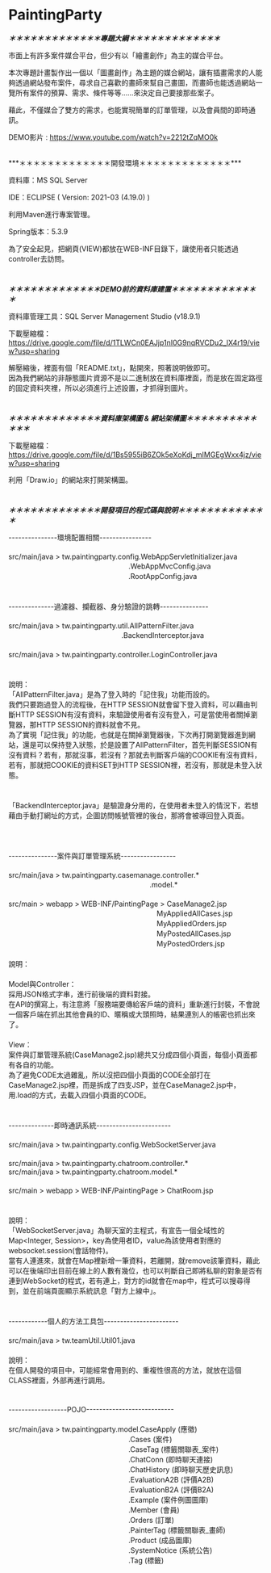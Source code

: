 # PaintingParty

***＊＊＊＊＊＊＊＊＊＊＊＊＊專題大綱＊＊＊＊＊＊＊＊＊＊＊＊＊***

市面上有許多案件媒合平台，但少有以「繪畫創作」為主的媒合平台。  

本次專題計畫製作出一個以「圖畫創作」為主題的媒合網站，讓有插畫需求的人能夠透過網站發布案件，尋求自己喜歡的畫師來幫自己畫圖，而畫師也能透過網站一覽所有案件的預算、需求、條件等等……來決定自己要接那些案子。  

藉此，不僅媒合了雙方的需求，也能實現簡單的訂單管理，以及會員間的即時通訊。  

DEMO影片 : https://www.youtube.com/watch?v=2212tZqMO0k

<br>
***＊＊＊＊＊＊＊＊＊＊＊＊＊開發環境＊＊＊＊＊＊＊＊＊＊＊＊＊***

資料庫：MS SQL Server

IDE：ECLIPSE ( Version: 2021-03 (4.19.0) )

利用Maven進行專案管理。

Spring版本：5.3.9

為了安全起見，把網頁(VIEW)都放在WEB-INF目錄下，讓使用者只能透過controller去訪問。  
　  
　  
***＊＊＊＊＊＊＊＊＊＊＊＊＊DEMO前的資料庫建置＊＊＊＊＊＊＊＊＊＊＊＊＊***

資料庫管理工具：SQL Server Management Studio (v18.9.1)

下載壓縮檔：  
https://drive.google.com/file/d/1TLWCn0EAJjp1nI0G9nqRVCDu2_lX4r19/view?usp=sharing

解壓縮後，裡面有個「README.txt」，點開來，照著說明做即可。  
因為我們網站的非靜態圖片資源不是以二進制放在資料庫裡面，而是放在固定路徑的固定資料夾裡，所以必須進行上述設置，才抓得到圖片。  
　  
　  
***＊＊＊＊＊＊＊＊＊＊＊＊＊資料庫架構圖 & 網站架構圖＊＊＊＊＊＊＊＊＊＊＊＊＊***

下載壓縮檔：  
https://drive.google.com/file/d/1Bs5955iB6ZOk5eXoKdj_mIMGEgWxx4jz/view?usp=sharing

利用「Draw.io」的網站來打開架構圖。  
　  
　  
***＊＊＊＊＊＊＊＊＊＊＊＊＊開發項目的程式碼與說明＊＊＊＊＊＊＊＊＊＊＊＊＊***

---------------環境配置相關----------------  
　  
src/main/java > tw.paintingparty.config.WebAppServletInitializer.java  
　　　　　　　　　　　　　　　　　.WebAppMvcConfig.java  
　　　　　　　　　　　　　　　　　.RootAppConfig.java  
　  
　  
--------------過濾器、攔截器、身分驗證的跳轉---------------  
　  
src/main/java > tw.paintingparty.util.AllPatternFilter.java  
　　　　　　　　　　　　　　　　.BackendInterceptor.java  
　  
src/main/java > tw.paintingparty.controller.LoginController.java  
　  
　  
說明：  
「AllPatternFilter.java」是為了登入時的「記住我」功能而設的。  
我們只要跑過登入的流程後，在HTTP SESSION就會留下登入資料，可以藉由判斷HTTP SESSION有沒有資料，來驗證使用者有沒有登入，可是當使用者關掉瀏覽器，那HTTP SESSION的資料就會不見。  
為了實現「記住我」的功能，也就是在關掉瀏覽器後，下次再打開瀏覽器進到網站，還是可以保持登入狀態，於是設置了AllPatternFilter，首先判斷SESSION有沒有資料？若有，那就沒事，若沒有？那就去判斷客戶端的COOKIE有沒有資料，若有，那就把COOKIE的資料SET到HTTP SESSION裡，若沒有，那就是未登入狀態。  
　  
　  
「BackendInterceptor.java」是驗證身分用的，在使用者未登入的情況下，若想藉由手動打網址的方式，企圖訪問帳號管裡的後台，那將會被導回登入頁面。  
　  
　  
　  
---------------案件與訂單管理系統-----------------  
　  
src/main/java > tw.paintingparty.casemanage.controller.*  
　　　　　　　　　　　　　　　　　　　　.model.*  
　  
src/main > webapp > WEB-INF/PaintingPage > CaseManage2.jsp  
　　　　　　　　　　　　　　　　　　　　　MyAppliedAllCases.jsp  
　　　　　　　　　　　　　　　　　　　　　MyAppliedOrders.jsp  
　　　　　　　　　　　　　　　　　　　　　MyPostedAllCases.jsp  
　　　　　　　　　　　　　　　　　　　　　MyPostedOrders.jsp  
　  
說明：  
　  
Model與Controller：  
採用JSON格式字串，進行前後端的資料對接。  
在API的撰寫上，有注意將「服務端要傳給客戶端的資料」重新進行封裝，不會說一個客戶端在抓出其他會員的ID、暱稱或大頭照時，結果連別人的帳密也抓出來了。  
　  
View：  
案件與訂單管理系統(CaseManage2.jsp)總共又分成四個小頁面，每個小頁面都有各自的功能。  
為了避免CODE太過雜亂，所以沒把四個小頁面的CODE全部打在CaseManage2.jsp裡，而是拆成了四支JSP，並在CaseManage2.jsp中，用.load的方式，去載入四個小頁面的CODE。  
　  
　  
--------------即時通訊系統-----------------------  
　  
src/main/java > tw.paintingparty.config.WebSocketServer.java  
　  
src/main/java > tw.paintingparty.chatroom.controller.*  
src/main/java > tw.paintingparty.chatroom.model.*  
　  
src/main > webapp > WEB-INF/PaintingPage > ChatRoom.jsp  
　  
　  
說明：  
「WebSocketServer.java」為聊天室的主程式，有宣告一個全域性的Map<Integer, Session>，key為使用者ID，value為該使用者對應的websocket.session(會話物件)。  
當有人連進來，就會在Map裡新增一筆資料，若離開，就remove該筆資料，藉此可以在後端印出目前在線上的人數有幾位，也可以判斷自己即將私聊的對象是否有連到WebSocket的程式，若有連上，對方的id就會在map中，程式可以搜尋得到，並在前端頁面顯示系統訊息「對方上線中」。  
　  
　  
------------個人的方法工具包-----------------------  
　  
src/main/java > tw.teamUtil.Util01.java  
　  
說明：  
在個人開發的項目中，可能經常會用到的、重複性很高的方法，就放在這個CLASS裡面，外部再進行調用。  
　  
　  
------------------POJO---------------------------  
　  
src/main/java > tw.paintingparty.model.CaseApply  (應徵)  
　　　　　　　　　　　　　　　　　.Cases  (案件)  
　　　　　　　　　　　　　　　　　.CaseTag  (標籤關聯表_案件)  
　　　　　　　　　　　　　　　　　.ChatConn  (即時聊天連接)  
　　　　　　　　　　　　　　　　　.ChatHistory  (即時聊天歷史訊息)  
　　　　　　　　　　　　　　　　　.EvaluationA2B  (評價A2B)  
　　　　　　　　　　　　　　　　　.EvaluationB2A  (評價B2A)  
　　　　　　　　　　　　　　　　　.Example  (案件例圖圖庫)  
　　　　　　　　　　　　　　　　　.Member  (會員)  
　　　　　　　　　　　　　　　　　.Orders  (訂單)  
　　　　　　　　　　　　　　　　　.PainterTag  (標籤關聯表_畫師)  
　　　　　　　　　　　　　　　　　.Product  (成品圖庫)  
　　　　　　　　　　　　　　　　　.SystemNotice  (系統公告)  
　　　　　　　　　　　　　　　　　.Tag  (標籤)  
